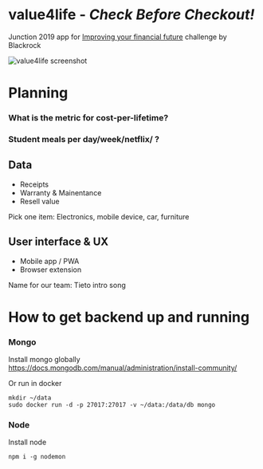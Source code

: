 # value4life - *Check Before Checkout!*
Junction 2019 app for [Improving your financial future](https://2019.hackjunction.com/challenges/improving-your-financial-future) challenge by Blackrock

![value4life screenshot](/value4life.png)


# Planning

### What is the metric for cost-per-lifetime?
### Student meals per day/week/netflix/ ?

## Data
- Receipts
- Warranty & Mainentance
- Resell value

Pick one item:
Electronics, mobile device, car, furniture

## User interface & UX
- Mobile app / PWA
- Browser extension

Name for our team: Tieto intro song


# How to get backend up and running

### Mongo

Install mongo globally https://docs.mongodb.com/manual/administration/install-community/

Or run in docker

```
mkdir ~/data
sudo docker run -d -p 27017:27017 -v ~/data:/data/db mongo
```

### Node

Install node

```
npm i -g nodemon

```
